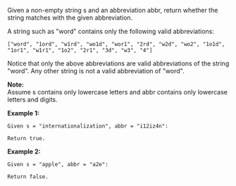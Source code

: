 Given a non-empty string s and an abbreviation abbr, return whether the string matches with the given abbreviation.

A string such as "word" contains only the following valid abbreviations:
```
["word", "1ord", "w1rd", "wo1d", "wor1", "2rd", "w2d", "wo2", "1o1d", "1or1", "w1r1", "1o2", "2r1", "3d", "w3", "4"]
```
Notice that only the above abbreviations are valid abbreviations of the string "word". Any other string is not a valid abbreviation of "word".

**Note:**  
Assume s contains only lowercase letters and abbr contains only lowercase letters and digits.

**Example 1:**  
```
Given s = "internationalization", abbr = "i12iz4n":

Return true.
```
**Example 2:**
```
Given s = "apple", abbr = "a2e":

Return false.
```

